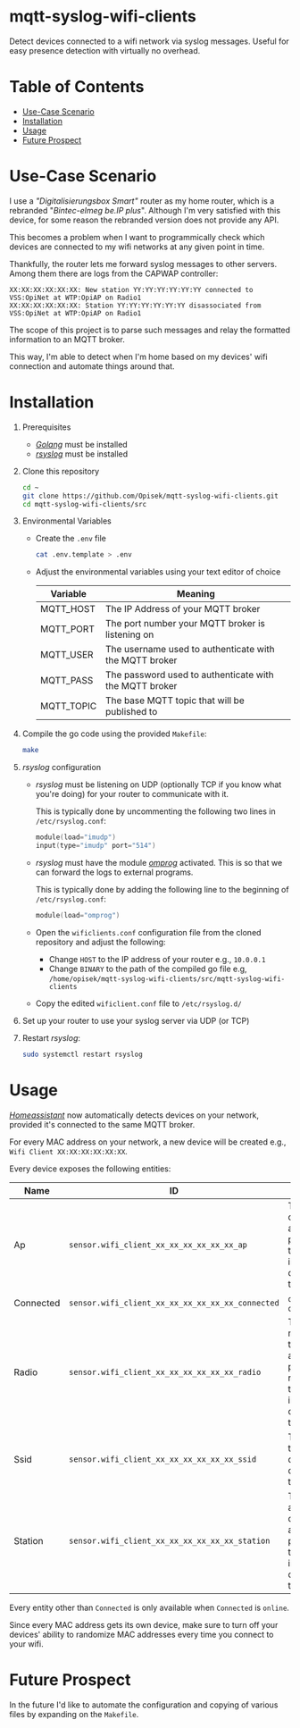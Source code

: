 # mqtt-syslog-wifi-clients
Detect devices connected to a wifi network via syslog messages.
Useful for easy presence detection with virtually no overhead.

# Table of Contents
- [Use-Case Scenario](#use-case-scenario)
- [Installation](#installation)
- [Usage](#usage)
- [Future Prospect](#future-prospect)

# Use-Case Scenario
I use a *"Digitalisierungsbox Smart"* router as my home router, which is a rebranded "*Bintec-elmeg be.IP plus*".
Although I'm very satisfied with this device, for some reason the rebranded version does not provide any API.

This becomes a problem when I want to programmically check which devices are connected to my wifi networks at any given point in time.

Thankfully, the router lets me forward syslog messages to other servers.
Among them there are logs from the CAPWAP controller:
```
XX:XX:XX:XX:XX:XX: New station YY:YY:YY:YY:YY:YY connected to VSS:OpiNet at WTP:OpiAP on Radio1
XX:XX:XX:XX:XX:XX: Station YY:YY:YY:YY:YY:YY disassociated from VSS:OpiNet at WTP:OpiAP on Radio1
```

The scope of this project is to parse such messages and relay the formatted information to an MQTT broker.

This way, I'm able to detect when I'm home based on my devices' wifi connection and automate things around that.

# Installation
1. Prerequisites
    - *[Golang](https://go.dev/doc/install)* must be installed
    - *[rsyslog](https://www.rsyslog.com/)* must be installed

2. Clone this repository
    ```sh
    cd ~
    git clone https://github.com/Opisek/mqtt-syslog-wifi-clients.git
    cd mqtt-syslog-wifi-clients/src
    ```

3. Environmental Variables
    - Create the `.env` file

        ```sh
        cat .env.template > .env
        ```
    - Adjust the environmental variables using your text editor of choice
    
        Variable|Meaning
        -|-
        MQTT_HOST|The IP Address of your MQTT broker
        MQTT_PORT|The port number your MQTT broker is listening on
        MQTT_USER|The username used to authenticate with the MQTT broker
        MQTT_PASS|The password used to authenticate with the MQTT broker
        MQTT_TOPIC|The base MQTT topic that will be published to

4. Compile the go code using the provided `Makefile`:
    ```sh
    make
    ```

5. *rsyslog* configuration
    - *rsyslog* must be listening on UDP (optionally TCP if you know what you're doing) for your router to communicate with it.

        This is typically done by uncommenting the following two lines in `/etc/rsyslog.conf`:

        ```c
        module(load="imudp")
        input(type="imudp" port="514")
        ```

    - *rsyslog* must have the module [*omprog*](https://rsyslog.readthedocs.io/en/latest/configuration/modules/omprog.html) activated. This is so that we can forward the logs to external programs.

        This is typically done by adding the following line to the beginning of `/etc/rsyslog.conf`:

        ```c
        module(load="omprog")
        ```

    - Open the `wificlients.conf` configuration file from the cloned repository and adjust the following:
        - Change `HOST` to the IP address of your router e.g., `10.0.0.1`
        - Change `BINARY` to the path of the compiled go file e.g, `/home/opisek/mqtt-syslog-wifi-clients/src/mqtt-syslog-wifi-clients`
    
    - Copy the edited `wificlient.conf` file to `/etc/rsyslog.d/`

6. Set up your router to use your syslog server via UDP (or TCP)

7. Restart *rsyslog*:
    ```sh
    sudo systemctl restart rsyslog

# Usage
*[Homeassistant](https://www.home-assistant.io/)* now automatically detects devices on your network, provided it's connected to the same MQTT broker.

For every MAC address on your network, a new device will be created e.g., `Wifi Client XX:XX:XX:XX:XX:XX`.

Every device exposes the following entities:

Name|ID|Meaning
-|-|-
Ap|`sensor.wifi_client_xx_xx_xx_xx_xx_xx_ap`|The name of the access point that the device is connected to
Connected|`sensor.wifi_client_xx_xx_xx_xx_xx_xx_connected`|`online` or `offline`
Radio|`sensor.wifi_client_xx_xx_xx_xx_xx_xx_radio`|The number of the access point's radio that the device is connected to
Ssid|`sensor.wifi_client_xx_xx_xx_xx_xx_xx_ssid`|The SSID that the device is connected to
Station|`sensor.wifi_client_xx_xx_xx_xx_xx_xx_station`|The MAC address of the access poitn that the device is connected to

Every entity other than `Connected` is only available when `Connected` is `online`.

Since every MAC address gets its own device, make sure to turn off your devices' ability to randomize MAC addresses every time you connect to your wifi.

# Future Prospect
In the future I'd like to automate the configuration and copying of various files by expanding on the `Makefile`.
